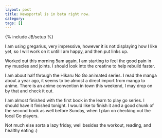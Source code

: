 ```yaml
---
layout: post
title: Newsportal is in beta right now.
category: 
tags: []
---
```

{% include JB/setup %}

I am using gregarius, very impressive, however it is not displaying how I like yet, so I will work on it until I am happy, and then put links up.

Worked out this morning 5am again, I am starting to feel the good pain in my muscles and joints.  I should look into the creatine to help rebuild faster.

I am about half through the Hikaru No Go animated series.  I read the manga about a year ago, it seems to be almost a direct import from manga to anime.  There is an anime convention in town this weekend, I may drop on by that and check it out.

I am almost finished with the first book in the learn to play go series.  I should have it finished tonight.  I would like to finish it and a good chunk of the second book as well before Sunday, when I plan on checking out the local Go players.

Not much else sorta a lazy friday, well besides the workout, reading, and healthy eating :)
